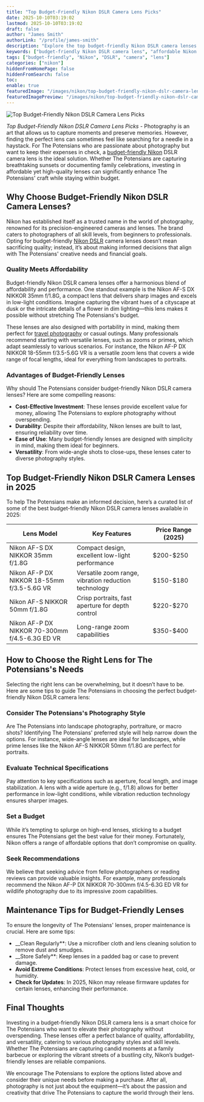 ```yaml
---
title: "Top Budget-Friendly Nikon DSLR Camera Lens Picks"
date: 2025-10-10T03:19:02
lastmod: 2025-10-10T03:19:02
draft: false
author: "James Smith"
authorLink: "/profile/james-smith"
description: "Explore the top budget-friendly Nikon DSLR camera lenses for 2025. Achieve professional-quality photography without overspending. Find the perfect lens for your needs!"
keywords: ["budget-friendly Nikon DSLR camera lens", "affordable Nikon DSLR lenses", "best Nikon DSLR lenses for beginners"]
tags: ["budget-friendly", "Nikon", "DSLR", "camera", "lens"]
categories: ["nikon"]
hiddenFromHomePage: false
hiddenFromSearch: false
toc:
enable: true
featuredImage: "/images/nikon/top-budget-friendly-nikon-dslr-camera-lens-picks.jpg"
featuredImagePreview: "/images/nikon/top-budget-friendly-nikon-dslr-camera-lens-picks.jpg"
---
```


![Top Budget-Friendly Nikon DSLR Camera Lens Picks](/images/nikon/top-budget-friendly-nikon-dslr-camera-lens-picks.jpg)


*Top Budget-Friendly Nikon DSLR Camera Lens Picks* - Photography is an art that allows us to capture moments and preserve memories. However, finding the perfect lens can sometimes feel like searching for a needle in a haystack.  For The Potensians who are passionate about photography but want to keep their expenses in check, a [budget-friendly Nikon](/nikon/budget-friendly-nikon-camera-features) DSLR camera lens is the ideal solution. Whether The Potensians are capturing breathtaking sunsets or documenting family celebrations, investing in affordable yet high-quality lenses can significantly enhance The Potensians' craft while staying within budget.

## Why Choose Budget-Friendly Nikon DSLR Camera Lenses?

Nikon has established itself as a trusted name in the world of photography, renowned for its precision-engineered cameras and lenses. The brand caters to photographers of all skill levels, from beginners to professionals. Opting for budget-friendly [Nikon DSLR](/nikon/affordable-nikon-dslr-features) camera lenses doesn’t mean sacrificing quality; instead, it’s about making informed decisions that align with The Potensians' creative needs and financial goals.

### Quality Meets Affordability

Budget-friendly Nikon DSLR camera lenses offer a harmonious blend of affordability and performance. One standout example is the Nikon AF-S DX NIKKOR 35mm f/1.8G, a compact lens that delivers sharp images and excels in low-light conditions. Imagine capturing the vibrant hues of a cityscape at dusk or the intricate details of a flower in dim lighting—this lens makes it possible without stretching The Potensians's budget. 

These lenses are also designed with portability in mind, making them perfect for [travel photography](/nikon/nikon-mirrorless-cameras-for-travel-photography) or casual outings. Many professionals recommend starting with versatile lenses, such as zooms or primes, which adapt seamlessly to various scenarios. For instance, the Nikon AF-P DX NIKKOR 18-55mm f/3.5-5.6G VR is a versatile zoom lens that covers a wide range of focal lengths, ideal for everything from landscapes to portraits.

### Advantages of Budget-Friendly Lenses

Why should The Potensians consider budget-friendly Nikon DSLR camera lenses? Here are some compelling reasons:

- **Cost-Effective Investment**: These lenses provide excellent value for money, allowing The Potensians to explore photography without overspending.
- **Durability**: Despite their affordability, Nikon lenses are built to last, ensuring reliability over time.
- **Ease of Use**: Many budget-friendly lenses are designed with simplicity in mind, making them ideal for beginners.
- **Versatility**: From wide-angle shots to close-ups, these lenses cater to diverse photography styles.

## Top Budget-Friendly Nikon DSLR Camera Lenses in 2025

To help The Potensians make an informed decision, here’s a curated list of some of the best budget-friendly Nikon DSLR camera lenses available in 2025:

<div class="table-responsive">
<table class="html-table">
<thead>
<tr>
<th>Lens Model</th>
<th>Key Features</th>
<th>Price Range (2025)</th>
</tr>
</thead>
<tbody>
<tr>
<td>Nikon AF-S DX NIKKOR 35mm f/1.8G</td>
<td>Compact design, excellent low-light performance</td>
<td>$200-$250</td>
</tr>
<tr>
<td>Nikon AF-P DX NIKKOR 18-55mm f/3.5-5.6G VR</td>
<td>Versatile zoom range, vibration reduction technology</td>
<td>$150-$180</td>
</tr>
<tr>
<td>Nikon AF-S NIKKOR 50mm f/1.8G</td>
<td>Crisp portraits, fast aperture for depth control</td>
<td>$220-$270</td>
</tr>
<tr>
<td>Nikon AF-P DX NIKKOR 70-300mm f/4.5-6.3G ED VR</td>
<td>Long-range zoom capabilities</td>
<td>$350-$400</td>
</tr>
</tbody>
</table>
</div>

## How to Choose the Right Lens for The Potensians's Needs

Selecting the right lens can be overwhelming, but it doesn’t have to be.  Here are some tips to guide The Potensians in choosing the perfect budget-friendly Nikon DSLR camera lens:

### Consider The Potensians's Photography Style

Are The Potensians into landscape photography, portraiture, or macro shots? Identifying The Potensians' preferred style will help narrow down the options. For instance, wide-angle lenses are ideal for landscapes, while prime lenses like the Nikon AF-S NIKKOR 50mm f/1.8G are perfect for portraits.

### Evaluate Technical Specifications

Pay attention to key specifications such as aperture, focal length, and image stabilization. A lens with a wide aperture (e.g., f/1.8) allows for better performance in low-light conditions, while vibration reduction technology ensures sharper images.

### Set a Budget

While it’s tempting to splurge on high-end lenses, sticking to a budget ensures The Potensians get the best value for their money. Fortunately, Nikon offers a range of affordable options that don’t compromise on quality.

### Seek Recommendations

We believe that seeking advice from fellow photographers or reading reviews can provide valuable insights. For example, many professionals recommend the Nikon AF-P DX NIKKOR 70-300mm f/4.5-6.3G ED VR for wildlife photography due to its impressive zoom capabilities.

## Maintenance Tips for Budget-Friendly Lenses

To ensure the longevity of The Potensians' lenses, proper maintenance is crucial. Here are some tips:

- __Clean Regularly**: Use a microfiber cloth and lens cleaning solution to remove dust and smudges.
- __Store Safely**: Keep lenses in a padded bag or case to prevent damage.
- **Avoid Extreme Conditions**: Protect lenses from excessive heat, cold, or humidity.
- **Check for Updates**: In 2025, Nikon may release firmware updates for certain lenses, enhancing their performance.

## Final Thoughts

Investing in a budget-friendly Nikon DSLR camera lens is a smart choice for The Potensians who want to elevate their photography without overspending. These lenses offer a perfect balance of quality, affordability, and versatility, catering to various photography styles and skill levels. Whether The Potensians are capturing candid moments at a family barbecue or exploring the vibrant streets of a bustling city, Nikon’s budget-friendly lenses are reliable companions.

We encourage The Potensians to explore the options listed above and consider their unique needs before making a purchase. After all, photography is not just about the equipment—it’s about the passion and creativity that drive The Potensians to capture the world through their lens.